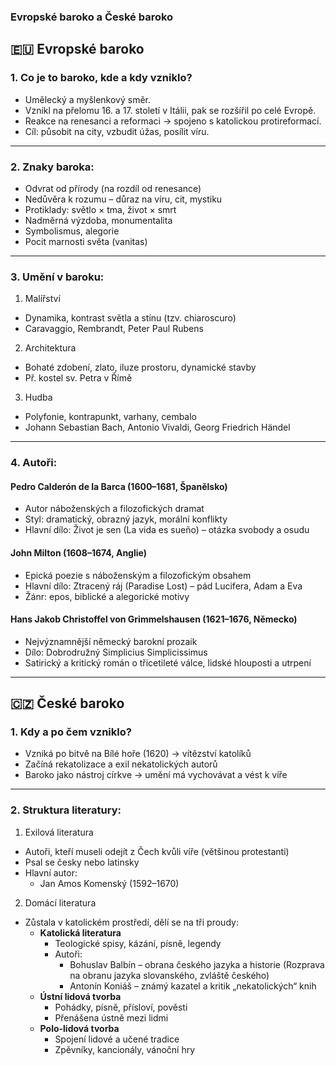 ### Evropské baroko a České baroko

## 🇪🇺 Evropské baroko

### 1. Co je to baroko, kde a kdy vzniklo?
- Umělecký a myšlenkový směr.
- Vznikl na přelomu 16. a 17. století v Itálii, pak se rozšířil po celé Evropě.
- Reakce na renesanci a reformaci → spojeno s katolickou protireformací.
- Cíl: působit na city, vzbudit úžas, posílit víru.
---
### 2. Znaky baroka:
- Odvrat od přírody (na rozdíl od renesance)
- Nedůvěra k rozumu – důraz na víru, cit, mystiku
- Protiklady: světlo × tma, život × smrt
- Nadměrná výzdoba, monumentalita
- Symbolismus, alegorie
- Pocit marnosti světa (vanitas)
---
### 3. Umění v baroku:
1. Malířství
- Dynamika, kontrast světla a stínu (tzv. chiaroscuro)
- Caravaggio, Rembrandt, Peter Paul Rubens
2. Architektura
- Bohaté zdobení, zlato, iluze prostoru, dynamické stavby
- Př. kostel sv. Petra v Římě
3. Hudba
- Polyfonie, kontrapunkt, varhany, cembalo
- Johann Sebastian Bach, Antonio Vivaldi, Georg Friedrich Händel
---
### 4. Autoři:

#### Pedro Calderón de la Barca (1600–1681, Španělsko)
- Autor náboženských a filozofických dramat
- Styl: dramatický, obrazný jazyk, morální konflikty
- Hlavní dílo: Život je sen (La vida es sueño) – otázka svobody a osudu

#### John Milton (1608–1674, Anglie)
- Epická poezie s náboženským a filozofickým obsahem
- Hlavní dílo: Ztracený ráj (Paradise Lost) – pád Lucifera, Adam a Eva
- Žánr: epos, biblické a alegorické motivy

#### Hans Jakob Christoffel von Grimmelshausen (1621–1676, Německo)
- Nejvýznamnější německý barokní prozaik
- Dílo: Dobrodružný Simplicius Simplicissimus
- Satirický a kritický román o třicetileté válce, lidské hlouposti a utrpení
****

## 🇨🇿 České baroko

### 1. Kdy a po čem vzniklo?
- Vzniká po bitvě na Bílé hoře (1620) → vítězství katolíků
- Začíná rekatolizace a exil nekatolických autorů
- Baroko jako nástroj církve → umění má vychovávat a vést k víře
---

### 2. Struktura literatury:
1. Exilová literatura
- Autoři, kteří museli odejít z Čech kvůli víře (většinou protestanti)
- Psal se česky nebo latinsky
- Hlavní autor:
  - Jan Amos Komenský (1592–1670)
2. Domácí literatura
- Zůstala v katolickém prostředí, dělí se na tři proudy:
  - **Katolická literatura**
    - Teologické spisy, kázání, písně, legendy
    - Autoři:
      - Bohuslav Balbín – obrana českého jazyka a historie (Rozprava na obranu jazyka slovanského, zvláště českého)
      - Antonín Koniáš – známý kazatel a kritik „nekatolických“ knih
  - **Ústní lidová tvorba**
    - Pohádky, písně, přísloví, pověsti
    - Přenášena ústně mezi lidmi
  - **Polo-lidová tvorba**
    - Spojení lidové a učené tradice
    - Zpěvníky, kancionály, vánoční hry